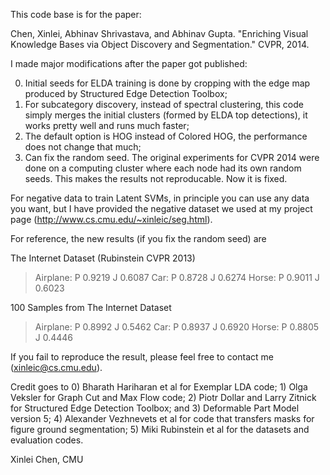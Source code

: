 This code base is for the paper:

Chen, Xinlei, Abhinav Shrivastava, and Abhinav Gupta. 
"Enriching Visual Knowledge Bases via Object Discovery and Segmentation." CVPR, 2014.

I made major modifications after the paper got published:

0. Initial seeds for ELDA training is done by cropping with the edge map produced by Structured Edge Detection Toolbox;
1. For subcategory discovery, instead of spectral clustering, this code simply merges the initial clusters (formed by ELDA top detections), it works pretty well and runs much faster;
2. The default option is HOG instead of Colored HOG, the performance does not change that much;
3. Can fix the random seed. The original experiments for CVPR 2014 were done on a computing cluster where each node had its own random seeds. This makes the results not reproducable. Now it is fixed.

For negative data to train Latent SVMs, in principle you can use any data you want, but I have provided the negative dataset we used at my project page (http://www.cs.cmu.edu/~xinleic/seg.html).

For reference, the new results (if you fix the random seed) are

The Internet Dataset (Rubinstein CVPR 2013)
>Airplane: P 0.9219 J 0.6087
>Car: P 0.8728 J 0.6274
>Horse: P 0.9011 J 0.6023

100 Samples from The Internet Dataset
>Airplane: P 0.8992 J 0.5462
>Car: P 0.8937 J 0.6920
>Horse: P 0.8805 J 0.4446

If you fail to reproduce the result, please feel free to contact me (xinleic@cs.cmu.edu).

Credit goes to 0) Bharath Hariharan et al for Exemplar LDA code; 1) Olga Veksler for Graph Cut and Max Flow code; 2) Piotr Dollar and Larry Zitnick for Structured Edge Detection Toolbox; and 3) Deformable Part Model version 5; 4) Alexander Vezhnevets et al for code that transfers masks for figure ground segmentation; 5) Miki Rubinstein et al for the datasets and evaluation codes.

Xinlei Chen, CMU
